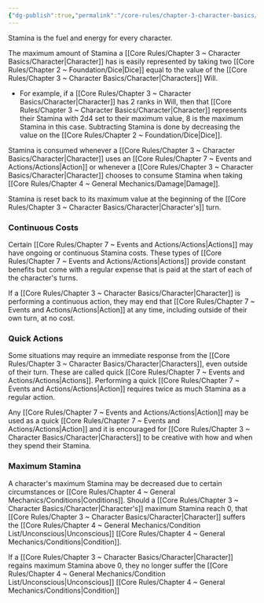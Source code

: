```yaml
---
{"dg-publish":true,"permalink":"/core-rules/chapter-3-character-basics/stamina/"}
---
```


Stamina is the fuel and energy for every character. 

The maximum amount of Stamina a [[Core Rules/Chapter 3 ~ Character Basics/Character\|Character]] has is easily represented by taking two [[Core Rules/Chapter 2 ~ Foundation/Dice\|Dice]] equal to the value of the [[Core Rules/Chapter 3 ~ Character Basics/Character\|Characters]] Will.
- For example, if a [[Core Rules/Chapter 3 ~ Character Basics/Character\|Character]] has 2 ranks in Will, then that [[Core Rules/Chapter 3 ~ Character Basics/Character\|Character]] represents their Stamina with 2d4 set to their maximum value, 8 is the maximum Stamina in this case. Subtracting Stamina is done by decreasing the value on the [[Core Rules/Chapter 2 ~ Foundation/Dice\|Dice]].

Stamina is consumed whenever a [[Core Rules/Chapter 3 ~ Character Basics/Character\|Character]] uses an [[Core Rules/Chapter 7 ~ Events and Actions/Actions\|Action]] or whenever a [[Core Rules/Chapter 3 ~ Character Basics/Character\|Character]] chooses to consume Stamina when taking [[Core Rules/Chapter 4 ~ General Mechanics/Damage\|Damage]].

Stamina is reset back to its maximum value at the beginning of the [[Core Rules/Chapter 3 ~ Character Basics/Character\|Character's]] turn.

### Continuous Costs
Certain [[Core Rules/Chapter 7 ~ Events and Actions/Actions\|Actions]] may have ongoing or continuous Stamina costs. These types of [[Core Rules/Chapter 7 ~ Events and Actions/Actions\|Actions]] provide constant benefits but come with a regular expense that is paid at the start of each of the character's turns.

If a [[Core Rules/Chapter 3 ~ Character Basics/Character\|Character]] is performing a continuous action, they may end that [[Core Rules/Chapter 7 ~ Events and Actions/Actions\|Action]] at any time, including outside of their own turn, at no cost.

### Quick Actions
Some situations may require an immediate response from the [[Core Rules/Chapter 3 ~ Character Basics/Character\|Characters]], even outside of their turn. These are called quick [[Core Rules/Chapter 7 ~ Events and Actions/Actions\|Actions]]. Performing a quick [[Core Rules/Chapter 7 ~ Events and Actions/Actions\|Action]] requires twice as much Stamina as a regular action.

Any [[Core Rules/Chapter 7 ~ Events and Actions/Actions\|Action]] may be used as a quick [[Core Rules/Chapter 7 ~ Events and Actions/Actions\|Action]] and it is encouraged for [[Core Rules/Chapter 3 ~ Character Basics/Character\|Characters]] to be creative with how and when they spend their Stamina.

### Maximum Stamina
A character's maximum Stamina may be decreased due to certain circumstances or [[Core Rules/Chapter 4 ~ General Mechanics/Conditions\|Conditions]]. Should a [[Core Rules/Chapter 3 ~ Character Basics/Character\|Character's]] maximum Stamina reach 0, that [[Core Rules/Chapter 3 ~ Character Basics/Character\|Character]] suffers the [[Core Rules/Chapter 4 ~ General Mechanics/Condition List/Unconscious\|Unconscious]] [[Core Rules/Chapter 4 ~ General Mechanics/Conditions\|Condition]].

If a [[Core Rules/Chapter 3 ~ Character Basics/Character\|Character]] regains maximum Stamina above 0, they no longer suffer the [[Core Rules/Chapter 4 ~ General Mechanics/Condition List/Unconscious\|Unconscious]] [[Core Rules/Chapter 4 ~ General Mechanics/Conditions\|Condition]]